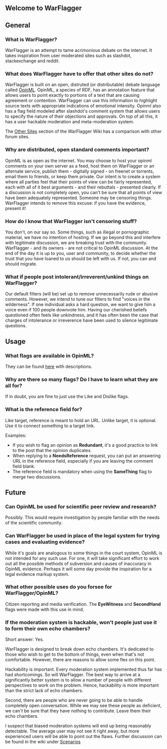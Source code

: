 ## Welcome to WarFlagger



## General

### What is WarFlagger?

WarFlagger is an attempt to tame acrimonious debate on the internet. It takes inspiration from user moderated sites such as slashdot, stackexchange and reddit.

### What does WarFlagger have to offer that other sites do not?

WarFlagger is built on an open, distruted (or distributable) debate language called [OpinML][1]. OpinML, a species of RDF, has an annotation feature that allows users to point exactly to portions of a text that are causing agreement or contention. WarFlagger can use this information to highlight source texts with appropriate indications of emotional intensity. Opinml also has a flag field modeled after slashdot's comment system that allows users to specify the nature of their objections and approvals. On top of all this, it has a user hackable moderation and meta-moderation system.

[1]:  https://github.com/BnMcGn/warflagger/wiki/OpinML

The [Other Sites](https://github.com/BnMcGn/warflagger/wiki/Other-Sites) section of the WarFlagger Wiki has a comparison with other forum sites.

### Why are distributed, open standard comments important?

OpinML is as open as the internet. You may choose to host your opinml comments on your own server as a feed, host them on WarFlagger or an alternate service, publish them - digitally signed - on freenet or torrents, email them to friends, or keep them private.
Our intent is to create a system where all parties feel that their points of view can be fairly represented, each with all of it best arguments - and their rebuttals - presented clearly.
If a discussion is not completely open, you can't be sure that all points of view have been adequately represented. Someone may be censoring things. WarFlagger intends to remove this excuse: if you have the evidence, present it! 

### How do I know that WarFlagger isn't censoring stuff?

You don't, on our say so. Some things, such as illegal or pornographic material, we have no intention of hosting. If we go beyond this and interfere with legitimate discussion, we are breaking trust with the community.
WarFlagger - and its owners - are not critical to OpinML discussion. At the end of the day it is up to you, user and community, to decide whether the trust that you have loaned to us should be left with us. If not, you can and should migrate.

### What if people post intolerant/irreverent/unkind things on WarFlagger?

Our default filters (will be) set up to remove unnecessarily rude or abusive comments. However, we intend to tune our filters to find "voices in the wilderness". If one individual asks a hard question, we want to give him a voice even if 100 people downvote him. Having our cherished beliefs questioned often feels like unkindness, and it has often been the case that charges of intolerance or irreverence have been used to silence legitimate questions.

## Usage

### What flags are available in OpinML?

They can be found [here](/flag_descriptions/) with descriptions.

### Why are there so many flags? Do I have to learn what they are all for?

If in doubt, you are fine to just use the Like and Dislike flags.

### What is the reference field for?

Like target, reference is meant to hold an URL. Unlike target, it is optional. Use it to connect something to a target link. 

Examples: 

- If you wish to flag an opinion as **Redundant**, it's a good practice to link to the post that the opinion duplicates.
- When replying to a **NeedsReference** request, you can put an answering URL in the reference field, especially if you are leaving the comment field blank.
- The reference field is mandatory when using the **SameThing** flag to merge two discussions.

## Future

### Can OpinML be used for scientific peer review and research?

Possibly. This would require investigation by people familiar with the needs of the scientific community.

### Can WarFlagger be used in place of the legal system for trying cases and evaluating evidence?

While it's goals are analogous to some things in the court system, OpinML is not intended for any such use. For one, it will take significant effort to work out all the possible methods of subversion and causes of inaccuracy in OpinML evidence. Perhaps it will some day provide the inspiration for a legal evidence markup system.

### What other possible uses do you forsee for WarFlagger/OpinML?

Citizen reporting and media verification. The **EyeWitness** and **SecondHand** flags were made with this use in mind.


### If the moderation system is hackable, won't people just use it to form their own echo chambers?

Short answer: Yes.

WarFlagger is designed to break down echo chambers. It's dedicated to those who wish to get to the bottom of things, even when that's not comfortable. However, there are reasons to allow some flex on this point.

Hackability is important. Every moderation system implemented thus far has had shortcomings. So will WarFlagger. The best way to arrive at a significantly better system is to allow a number of people with different perspectives to work on the problem. Hence, hackability is more important than the strict lack of echo chambers.

Second, there are people who are never going to be able to handle completely open conversation. While we may see these people as deficient, we can't be sure that they have nothing to contribute. Leave them their echo chambers.

I suspect that biased moderation systems will end up being reasonably detectable. The average user may not see it right away, but more experienced users will be able to point out the flaws. Further discussion can be found in the wiki under [Scenarios](https://github.com/BnMcGn/warflagger/wiki/Scenarios) 


